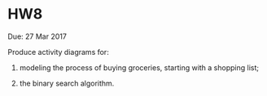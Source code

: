 # HW8
Due: 27 Mar 2017

Produce activity diagrams for: 

1) modeling the process of buying groceries, starting with a shopping list; 

2) the binary search algorithm.
